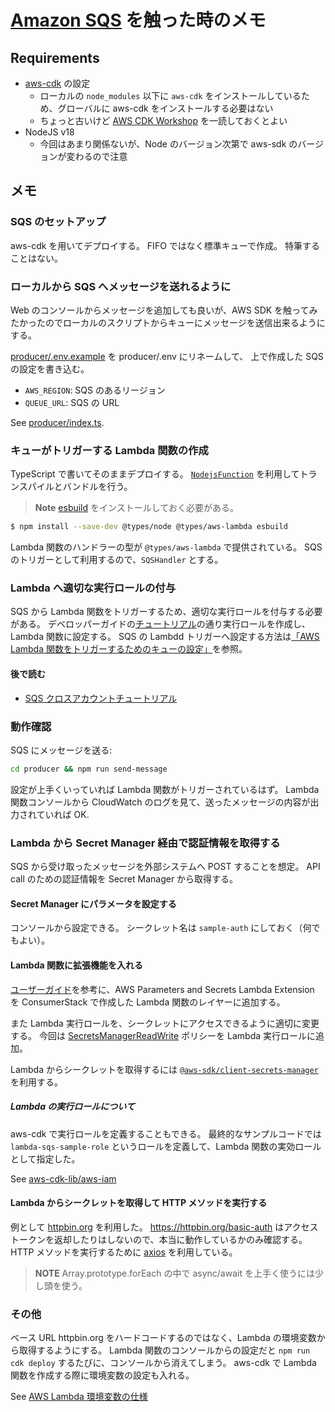 # [Amazon SQS](https://aws.amazon.com/jp/sqs/) を触った時のメモ

## Requirements
- [aws-cdk](https://aws.amazon.com/jp/cdk/) の設定
  - ローカルの `node_modules` 以下に `aws-cdk` をインストールしているため、グローバルに aws-cdk をインストールする必要はない
  - ちょっと古いけど [AWS CDK Workshop](https://cdkworkshop.com/ja/) を一読しておくとよい
- NodeJS v18
  - 今回はあまり関係ないが、Node のバージョン次第で aws-sdk のバージョンが変わるので注意

## メモ
### SQS のセットアップ
aws-cdk を用いてデプロイする。
FIFO ではなく標準キューで作成。
特筆することはない。

### ローカルから SQS へメッセージを送れるように
Web のコンソールからメッセージを追加しても良いが、AWS SDK を触ってみたかったのでローカルのスクリプトからキューにメッセージを送信出来るようにする。

[producer/.env.example](./producer/.env.example) を producer/.env にリネームして、
上で作成した SQS の設定を書き込む。

- `AWS_REGION`:  SQS のあるリージョン
- `QUEUE_URL`:  SQS の URL

See [producer/index.ts](./producer/index.ts).

### キューがトリガーする Lambda 関数の作成
TypeScript で書いてそのままデプロイする。
[`NodejsFunction`](https://docs.aws.amazon.com/cdk/api/v2/docs/aws-cdk-lib.aws_lambda_nodejs-readme.html#nodejs-function) を利用してトランスパイルとバンドルを行う。

> **Note**
> [esbuild](https://esbuild.github.io/) をインストールしておく必要がある。

```sh
$ npm install --save-dev @types/node @types/aws-lambda esbuild
```

Lambda 関数のハンドラーの型が `@types/aws-lambda` で提供されている。
SQS のトリガーとして利用するので、`SQSHandler` とする。

### Lambda へ適切な実行ロールの付与
SQS から Lambda 関数をトリガーするため、適切な実行ロールを付与する必要がある。
デベロッパーガイドの[チュートリアル](https://docs.aws.amazon.com/ja_jp/lambda/latest/dg/with-sqs-example.html#with-sqs-create-execution-role)の通り実行ロールを作成し、
Lambda 関数に設定する。
SQS の Lambdd トリガーへ設定する方法は[「AWS Lambda 関数をトリガーするためのキューの設定」](https://docs.aws.amazon.com/ja_jp/AWSSimpleQueueService/latest/SQSDeveloperGuide/sqs-configure-lambda-function-trigger.html)を参照。

#### 後で読む
- [SQS クロスアカウントチュートリアル](https://docs.aws.amazon.com/ja_jp/lambda/latest/dg/with-sqs-cross-account-example.html)

### 動作確認
SQS にメッセージを送る:

```sh
cd producer && npm run send-message
```

設定が上手くいっていれば Lambda 関数がトリガーされているはず。
Lambda 関数コンソールから CloudWatch のログを見て、送ったメッセージの内容が出力されていれば OK.

### Lambda から Secret Manager 経由で認証情報を取得する
SQS から受け取ったメッセージを外部システムへ POST することを想定。
API call のための認証情報を Secret Manager から取得する。

#### Secret Manager にパラメータを設定する
コンソールから設定できる。
シークレット名は `sample-auth` にしておく（何でもよい）。

#### Lambda 関数に拡張機能を入れる
[ユーザーガイド](https://docs.aws.amazon.com/ja_jp/secretsmanager/latest/userguide/retrieving-secrets_lambda.html)を参考に、AWS Parameters and Secrets Lambda Extension を ConsumerStack で作成した Lambda 関数のレイヤーに追加する。

また Lambda 実行ロールを、シークレットにアクセスできるように適切に変更する。
今回は [SecretsManagerReadWrite](https://us-east-1.console.aws.amazon.com/iamv2/home?region=ap-northeast-1#/policies/details/arn%3Aaws%3Aiam%3A%3Aaws%3Apolicy%2FSecretsManagerReadWrite?section=policy_permissions) ポリシーを Lambda 実行ロールに追加。

Lambda からシークレットを取得するには [`@aws-sdk/client-secrets-manager`](https://docs.aws.amazon.com/AWSJavaScriptSDK/v3/latest/clients/client-secrets-manager/) を利用する。

##### Lambda の実行ロールについて
aws-cdk で実行ロールを定義することもできる。
最終的なサンプルコードでは `lambda-sqs-sample-role` というロールを定義して、Lambda 関数の実効ロールとして指定した。

See [aws-cdk-lib/aws-iam](https://docs.aws.amazon.com/cdk/api/v2/docs/aws-cdk-lib.aws_iam-readme.html)

#### Lambda からシークレットを取得して HTTP メソッドを実行する
例として [httpbin.org](https://httpbin.org) を利用した。
https://httpbin.org/basic-auth はアクセストークンを返却したりはしないので、本当に動作しているかのみ確認する。
HTTP メソッドを実行するために [axios](https://axios-http.com) を利用している。

> **NOTE**
> Array.prototype.forEach の中で async/await を上手く使うには少し頭を使う。

### その他
ベース URL httpbin.org をハードコードするのではなく、Lambda の環境変数から取得するようにする。
Lambda 関数のコンソールからの設定だと `npm run cdk deploy` するたびに、コンソールから消えてしまう。
aws-cdk で Lambda 関数を作成する際に環境変数の設定も入れる。

See [AWS Lambda 環境変数の仕様](https://docs.aws.amazon.com/ja_jp/lambda/latest/dg/configuration-envvars.html)
